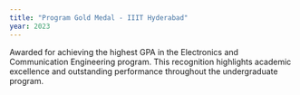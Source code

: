 ```yaml
---
title: "Program Gold Medal - IIIT Hyderabad"
year: 2023
---
```


Awarded for achieving the highest GPA in the Electronics and Communication Engineering program. This recognition highlights academic excellence and outstanding performance throughout the undergraduate program.
